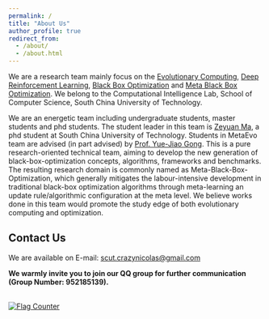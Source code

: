 ```yaml
---
permalink: /
title: "About Us"
author_profile: true
redirect_from: 
  - /about/
  - /about.html
---
```

[](以上内容每个网页的内容.md文件都需要才能被识别和渲染)
[](permalink：网页的后缀，这里是主页所以只需要/，如果是Members页就需要/memebers，与_data/navigation.yml内对应title的url对应)
[](title：网页内容的标题，相当于在下面内容前加“#Title”)
[](author_profile：是否显示左侧信息栏，默认为true)
[](redirect_from：使用的一些格式，这里默认是/about/和/about.html，对于其他网页可以使用/md/和/markdown.html，如果网页使用了html相关语法（比如一些html图片格式）需要再加上/html/（参考members.md）)


We are a research team mainly focus on the [Evolutionary Computing](), [Deep Reinforcement Learning](), [Black Box Optimization]() and [Meta Black Box Optimization](). We belong to the Computational Intelligence Lab, School of Computer Science, South China University of Technology. 

We are an energetic team including undergraduate students, master students and phd students. The student leader in this team is [Zeyuan Ma](https://scholar.google.com/citations?user=Jcy8wPgAAAAJ&hl=zh-CN), a phd student at South China University of Technology. Students in MetaEvo team are advised (in part advised) by [Prof. Yue-Jiao Gong](https://scholar.google.com/citations?user=Mi0Zu3IAAAAJ&hl=zh-CN). This is a pure research-oriented technical team, aiming to develop the new generation of black-box-optimization concepts, algorithms, frameworks and benchmarks. The resulting research domain is commonly named as Meta-Black-Box-Optimization, which generally mitigates the labour-intensive development in traditional black-box optimization algorithms through meta-learning an update rule/algorithmic configuration at the meta level. We believe works done in this team would promote the study edge of both evolutionary computing and optimization. 

## Contact Us
We are available on E-mail: scut.crazynicolas@gmail.com

**We warmly invite you to join our QQ group for further communication (Group Number: 952185139).**

<br>
<a href="https://info.flagcounter.com/ushX"><img src="https://s11.flagcounter.com/count2/ushX/bg_FFFFFF/txt_000000/border_CCCCCC/columns_2/maxflags_10/viewers_0/labels_0/pageviews_0/flags_0/percent_0/" alt="Flag Counter" border="0"></a>
